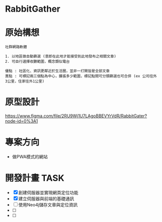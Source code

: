 # RabbitGather

# 原始構想

```
社群網路軟體

1. 以地區做自動篩選 (意即在此地才能接受到此地發布之相關文章)
2. 可自行選擇收聽範圍，概念類似電台

優點 : 社區化、資訊更鄰近於生活圈，並非一打開皆是全部文章
賣點 : 可標記兩三個點為中心，擴張多少範圍，標記點間可分類篩選也可合併 (ex 公司往外3公里，住家往外1公里)
```

# 原型設計
https://www.figma.com/file/2RU9Wj1U7LAgoBBEVYrVdR/RabbitGater?node-id=0%3A1


# 專案方向
* 做PWA模式的網站

# 開發計畫 TASK
* [x] 創建伺服器並實現網頁定位功能
* [x] 建立伺服器與前端的基礎通訊
* [ ] 使用Neo4j儲存文章與定位資訊
* [ ] 
* [ ] 
